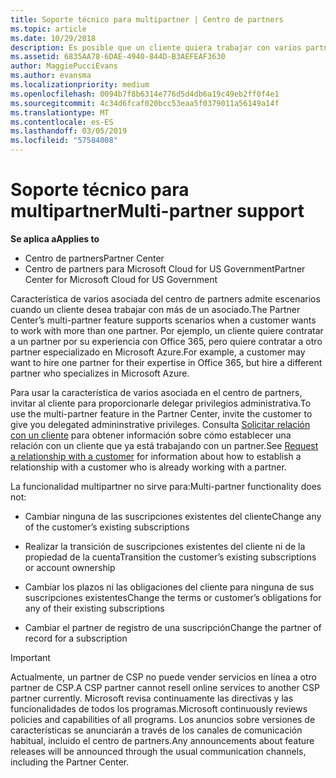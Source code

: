 ```yaml
---
title: Soporte técnico para multipartner | Centro de partners
ms.topic: article
ms.date: 10/29/2018
description: Es posible que un cliente quiera trabajar con varios partners especializados en distintos servicios en el programa Proveedor de soluciones en la nube.
ms.assetid: 6835AA78-6DAE-4940-844D-B3AEFEAF3630
author: MaggiePucciEvans
ms.author: evansma
ms.localizationpriority: medium
ms.openlocfilehash: 0094b7f8b6314e776d5d4db6a19c49eb2ff0f4e1
ms.sourcegitcommit: 4c34d6fcaf020bcc53eaa5f0379011a56149a14f
ms.translationtype: MT
ms.contentlocale: es-ES
ms.lasthandoff: 03/05/2019
ms.locfileid: "57584008"
---
```

# <a name="multi-partner-support"></a><span data-ttu-id="94e40-103">Soporte técnico para multipartner</span><span class="sxs-lookup"><span data-stu-id="94e40-103">Multi-partner support</span></span>

<span data-ttu-id="94e40-104">**Se aplica a**</span><span class="sxs-lookup"><span data-stu-id="94e40-104">**Applies to**</span></span>

-  <span data-ttu-id="94e40-105">Centro de partners</span><span class="sxs-lookup"><span data-stu-id="94e40-105">Partner Center</span></span>
-  <span data-ttu-id="94e40-106">Centro de partners para Microsoft Cloud for US Government</span><span class="sxs-lookup"><span data-stu-id="94e40-106">Partner Center for Microsoft Cloud for US Government</span></span>


<span data-ttu-id="94e40-107">Característica de varios asociada del centro de partners admite escenarios cuando un cliente desea trabajar con más de un asociado.</span><span class="sxs-lookup"><span data-stu-id="94e40-107">The Partner Center’s multi-partner feature supports scenarios when a customer wants to work with more than one partner.</span></span> <span data-ttu-id="94e40-108">Por ejemplo, un cliente quiere contratar a un partner por su experiencia con Office 365, pero quiere contratar a otro partner especializado en Microsoft Azure.</span><span class="sxs-lookup"><span data-stu-id="94e40-108">For example, a customer may want to hire one partner for their expertise in Office 365, but hire a different partner who specializes in Microsoft Azure.</span></span>

<span data-ttu-id="94e40-109">Para usar la característica de varios asociada en el centro de partners, invitar al cliente para proporcionarle delegar privilegios administrativa.</span><span class="sxs-lookup"><span data-stu-id="94e40-109">To use the multi-partner feature in the Partner Center, invite the customer to give you delegated admininstrative privileges.</span></span> <span data-ttu-id="94e40-110">Consulta [Solicitar relación con un cliente](request-a-relationship-with-a-customer.md) para obtener información sobre cómo establecer una relación con un cliente que ya está trabajando con un partner.</span><span class="sxs-lookup"><span data-stu-id="94e40-110">See [Request a relationship with a customer](request-a-relationship-with-a-customer.md) for information about how to establish a relationship with a customer who is already working with a partner.</span></span>

<span data-ttu-id="94e40-111">La funcionalidad multipartner no sirve para:</span><span class="sxs-lookup"><span data-stu-id="94e40-111">Multi-partner functionality does not:</span></span>

-   <span data-ttu-id="94e40-112">Cambiar ninguna de las suscripciones existentes del cliente</span><span class="sxs-lookup"><span data-stu-id="94e40-112">Change any of the customer’s existing subscriptions</span></span>

-   <span data-ttu-id="94e40-113">Realizar la transición de suscripciones existentes del cliente ni de la propiedad de la cuenta</span><span class="sxs-lookup"><span data-stu-id="94e40-113">Transition the customer’s existing subscriptions or account ownership</span></span>

-   <span data-ttu-id="94e40-114">Cambiar los plazos ni las obligaciones del cliente para ninguna de sus suscripciones existentes</span><span class="sxs-lookup"><span data-stu-id="94e40-114">Change the terms or customer’s obligations for any of their existing subscriptions</span></span>

-   <span data-ttu-id="94e40-115">Cambiar el partner de registro de una suscripción</span><span class="sxs-lookup"><span data-stu-id="94e40-115">Change the partner of record for a subscription</span></span>

> [!IMPORTANT]  
> <span data-ttu-id="94e40-116">Actualmente, un partner de CSP no puede vender servicios en línea a otro partner de CSP.</span><span class="sxs-lookup"><span data-stu-id="94e40-116">A CSP partner cannot resell online services to another CSP partner currently.</span></span> <span data-ttu-id="94e40-117">Microsoft revisa continuamente las directivas y las funcionalidades de todos los programas.</span><span class="sxs-lookup"><span data-stu-id="94e40-117">Microsoft continuously reviews policies and capabilities of all programs.</span></span> <span data-ttu-id="94e40-118">Los anuncios sobre versiones de características se anunciarán a través de los canales de comunicación habitual, incluido el centro de partners.</span><span class="sxs-lookup"><span data-stu-id="94e40-118">Any announcements about feature releases will be announced through the usual communication channels, including the Partner Center.</span></span>  

 






